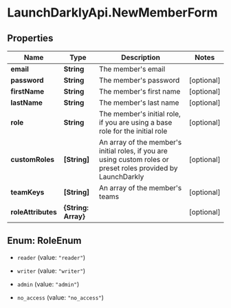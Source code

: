 # LaunchDarklyApi.NewMemberForm

## Properties

Name | Type | Description | Notes
------------ | ------------- | ------------- | -------------
**email** | **String** | The member&#39;s email | 
**password** | **String** | The member&#39;s password | [optional] 
**firstName** | **String** | The member&#39;s first name | [optional] 
**lastName** | **String** | The member&#39;s last name | [optional] 
**role** | **String** | The member&#39;s initial role, if you are using a base role for the initial role | [optional] 
**customRoles** | **[String]** | An array of the member&#39;s initial roles, if you are using custom roles or preset roles provided by LaunchDarkly | [optional] 
**teamKeys** | **[String]** | An array of the member&#39;s teams | [optional] 
**roleAttributes** | **{String: Array}** |  | [optional] 



## Enum: RoleEnum


* `reader` (value: `"reader"`)

* `writer` (value: `"writer"`)

* `admin` (value: `"admin"`)

* `no_access` (value: `"no_access"`)




